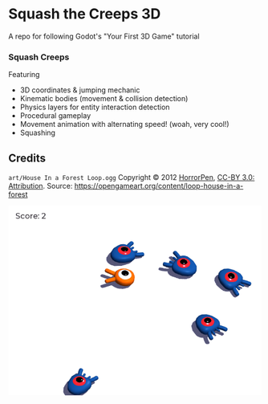 # Squash the Creeps 3D
A repo for following Godot's "Your First 3D Game" tutorial
### Squash Creeps
Featuring 
 - 3D coordinates & jumping mechanic
 - Kinematic bodies (movement & collision detection)
 - Physics layers for entity interaction detection
 - Procedural gameplay
 - Movement animation with alternating speed! (woah, very cool!)
 - Squashing

## Credits
`art/House In a Forest Loop.ogg` Copyright &copy; 2012 [HorrorPen](https://opengameart.org/users/horrorpen), [CC-BY 3.0: Attribution](http://creativecommons.org/licenses/by/3.0/). Source: https://opengameart.org/content/loop-house-in-a-forest

![Example Screenshot](ExampleScreenshot.png)
